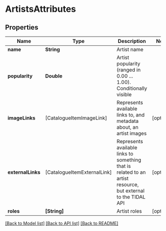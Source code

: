 # ArtistsAttributes

## Properties
Name | Type | Description | Notes
------------ | ------------- | ------------- | -------------
**name** | **String** | Artist name | 
**popularity** | **Double** | Artist popularity (ranged in 0.00 ... 1.00). Conditionally visible | 
**imageLinks** | [CatalogueItemImageLink] | Represents available links to, and metadata about, an artist images | [optional] 
**externalLinks** | [CatalogueItemExternalLink] | Represents available links to something that is related to an artist resource, but external to the TIDAL API | [optional] 
**roles** | **[String]** | Artist roles | [optional] 

[[Back to Model list]](../README.md#documentation-for-models) [[Back to API list]](../README.md#documentation-for-api-endpoints) [[Back to README]](../README.md)



